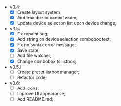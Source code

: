 - v3.4:
    - [x] Create layout system;
    - [x] Add trackbar to control zoom;
    - [x] Update device selection list upon device change;

- v3.5:
    - [x] Fix repaint bug;
    - [x] Add string on device selection combobox text;
    - [x] Fix no syntax error message;
    - [x] Save state;
    - [ ] Add file watcher;
    - [x] Change combobox to listbox;

- v3.5.1
    - [ ] Create preset listbox manager;
    - [ ] Refactor code;

- v3.6:
    - [ ] Add icons;
    - [ ] Improve UI appearance;
    - [ ] Add README.md;